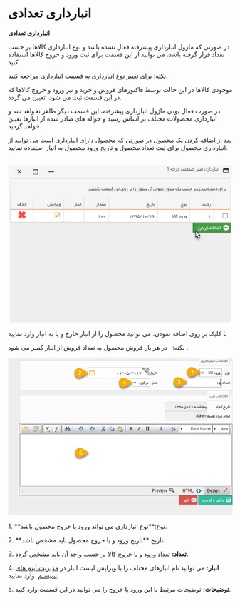# انبارداری تعدادی    

**انبارداری تعدادی**

در صورتی که ماژول انبارداری پیشرفته فعال نشده باشد و نوع انبارداری کالاها بر حسب تعداد قرار گرفته باشد، می توانید از این قسمت برای ثبت ورود و خروج کالاها استفاده کنید.

نکته: برای تغییر نوع انبارداری به قسمت [انبارداری](../Setting/TotalSetting/Warehousing.md) مراجعه کنید.

موجودی کالاها در این حالت توسط فاکتورهای فروش و خرید و نیز ورود و خروج کالاها که در این قسمت ثبت می شود، تعیین می گردد.

در صورت فعال بودن ماژول انبارداری پیشرفته، این قسمت دیگر ظاهر نخواهد شد و انبارداری محصولات مختلف بر اساس رسید و حواله های صادر شده از انبارها تعیین خواهد گردید.

بعد از اضافه کردن یک محصول در صورتی که محصول دارای انبارداری است می توانید از انبارداری محصول برای ثبت تعداد محصول و تاریخ ورود محصول به انبار استفاده نمایید.  

 ![](Simpleinventory/ProduceManagement5.JPG)

با کلیک بر روی اضافه نمودن، می توانید محصول را از انبار خارج و یا به انبار وارد نمایید

نکته:   در هر بار فروش محصول به تعداد فروش از انبار کسر می شود .

![](Simpleinventory/ProduceManagement6.jpg)

1\. **نوع:**نوع انبارداری می تواند ورود یا خروج محصول باشد.

2\. **تاریخ:**تاریخ ورود و یا خروج محصول باید مشخص باشد.

3\. **تعداد:** تعداد ورود و یا خروج کالا بر حسب واحد آن باید مشخص گردد.

4\. **انبار:** می توانید نام انبارهای مختلف را با ویرایش لیست انبار در [مدیریت آیتم های سیستم](SystemsItemsManagement.md)  وارد نمایید.

5\. **توضیحات:** توضیحات مرتبط با این ورود یا خروج را می توانید در این قسمت وارد کنید.